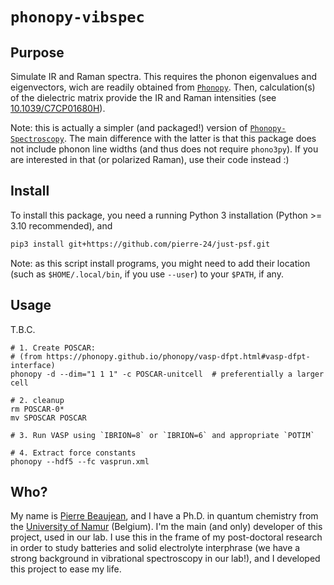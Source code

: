 # `phonopy-vibspec`

## Purpose

Simulate IR and Raman spectra. 
This requires the phonon eigenvalues and eigenvectors, wich are readily obtained from [`Phonopy`](https://phonopy.github.io/phonopy/index.html).
Then, calculation(s) of the dielectric matrix provide the IR and Raman intensities (see [10.1039/C7CP01680H](https://doi.org/10.1039/C7CP01680H)).

Note: this is actually a simpler (and packaged!) version of [`Phonopy-Spectroscopy`](https://github.com/skelton-group/Phonopy-Spectroscopy). The main difference with the latter is that this package does not include phonon line widths (and thus does not require `phono3py`).
If you are interested in that (or polarized Raman), use their code instead :)

## Install

To install this package, you need a running Python 3 installation (Python >= 3.10 recommended), and

```bash
pip3 install git+https://github.com/pierre-24/just-psf.git
```

Note: as this script install programs, you might need to add their location (such as `$HOME/.local/bin`, if you use `--user`) to your `$PATH`, if any.

## Usage

T.B.C.

```
# 1. Create POSCAR:
# (from https://phonopy.github.io/phonopy/vasp-dfpt.html#vasp-dfpt-interface)
phonopy -d --dim="1 1 1" -c POSCAR-unitcell  # preferentially a larger cell

# 2. cleanup
rm POSCAR-0*
mv SPOSCAR POSCAR

# 3. Run VASP using `IBRION=8` or `IBRION=6` and appropriate `POTIM`

# 4. Extract force constants
phonopy --hdf5 --fc vasprun.xml

```

## Who?

My name is [Pierre Beaujean](https://pierrebeaujean.net), and I have a Ph.D. in quantum chemistry from the [University of Namur](https://unamur.be) (Belgium).
I'm the main (and only) developer of this project, used in our lab.
I use this in the frame of my post-doctoral research in order to study batteries and solid electrolyte interphrase (we have a strong background in vibrational spectroscopy in our lab!), and I developed this project to ease my life.
